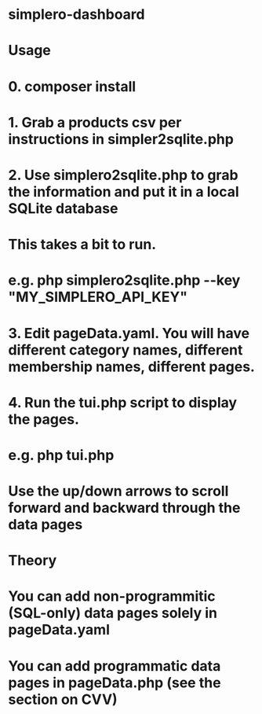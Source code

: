# simplero-dashboard
#
# Usage
#   0. composer install
#   1. Grab a products csv per instructions in simpler2sqlite.php
#   2. Use simplero2sqlite.php to grab the information and put it in a local SQLite database
#      This takes a bit to run.
#        e.g. php simplero2sqlite.php --key "MY_SIMPLERO_API_KEY"
#   3. Edit pageData.yaml. You will have different category names, different membership names, different pages.
#   4. Run the tui.php script to display the pages.
#        e.g. php tui.php
#      Use the up/down arrows to scroll forward and backward through the data pages
#
# Theory
#   You can add non-programmitic (SQL-only) data pages solely in pageData.yaml
#   You can add programmatic data pages in pageData.php (see the section on CVV)
#
